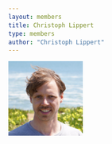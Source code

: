 ```yaml
---
layout: members
title: Christoph Lippert
type: members
author: "Christoph Lippert"
---
```



<img style="width: 150px;" src="/assets/img/Christoph_Lippert_portrait_small.jpg" alt="Christoph Lippert"/>
